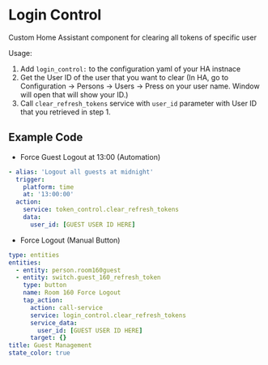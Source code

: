 # Login Control 

Custom Home Assistant component for clearing all tokens of specific user 

Usage:
1. Add `login_control:` to the configuration yaml of your HA instnace
2. Get the User ID of the user that you want to clear (In HA, go to Configuration -> Persons -> Users -> Press on your user name. Window will open that will show your ID.)
3. Call `clear_refresh_tokens` service with `user_id` parameter with User ID that you retrieved in step 1.

## Example Code
- Force Guest Logout at 13:00 (Automation)
```yaml
- alias: 'Logout all guests at midnight'
  trigger:
    platform: time
    at: '13:00:00'
  action:
    service: token_control.clear_refresh_tokens
    data:
      user_id: [GUEST USER ID HERE]
```
- Force Logout (Manual Button)
```yaml
type: entities
entities:
  - entity: person.room160guest
  - entity: switch.guest_160_refresh_token
    type: button
    name: Room 160 Force Logout
    tap_action:
      action: call-service
      service: login_control.clear_refresh_tokens
      service_data:
        user_id: [GUEST USER ID HERE]
      target: {}
title: Guest Management
state_color: true
```